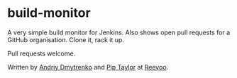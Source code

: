 build-monitor
=============

A very simple build monitor for Jenkins. Also shows open pull requests for a GitHub organisation. Clone it, rack it up.

Pull requests welcome.

Written by [Andriy Dmytrenko](http://github.com/Antti) and [Pip Taylor](http://github.com/pipt) at [Reevoo](http://whimsy.reevoo.com).

